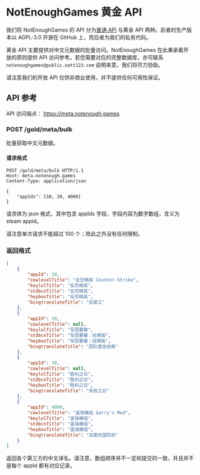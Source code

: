 # NotEnoughGames 黄金 API

我们将 NotEnoughGames 的 API 分为[普通 API](https://github.com/NotEnoughGames/metadata-server) 与黄金 API 两种。前者的生产版本以 AGPL-3.0 开源在 GitHub 上，而后者为我们的私有代码。

黄金 API 主要提供对中文元数据的批量访问。NotEnoughGames 在此秉承着开放的原则提供 API 访问参考。若您需要对应的完整数据库，亦可联系 `notenoughgames@public.oott123.com` 说明来意，我们将尽力协助。

请注意我们的开放 API 仅供非商业使用，并不提供任何可用性保证。

## API 参考

API 访问端点： https://meta.notenough.games

### POST /gold/meta/bulk

批量获取中文元数据。

#### 请求格式

```http
POST /gold/meta/bulk HTTP/1.1
Host: meta.notenough.games
Content-Type: application/json

{
    "appIds": [10, 20, 4000]
}
```

请求体为 json 格式，其中包含 appIds 字段，字段内容为数字数组，含义为 steam appid。

请注意单次请求不能超过 100 个；除此之外没有任何限制。

### 返回格式

```json
[
	{
		"appId": 10,
		"cowlevelTitle": "反恐精英 Counter-Strike",
		"keylolTitle": "反恐精英",
		"stdbcnTitle": "反恐精英",
		"heyboxTitle": "反恐精英",
		"bingtranslateTitle": "反罢工"
	},
	{
		"appId": 20,
		"cowlevelTitle": null,
		"keylolTitle": "军团要塞",
		"stdbcnTitle": "军团要塞：经典版",
		"heyboxTitle": "军团要塞：经典版",
		"bingtranslateTitle": "团队堡垒经典"
	},
	{
		"appId": 30,
		"cowlevelTitle": null,
		"keylolTitle": "胜利之日",
		"stdbcnTitle": "胜利之日",
		"heyboxTitle": "胜利之日",
		"bingtranslateTitle": "失败之日"
	},
	{
		"appId": 4000,
		"cowlevelTitle": "盖瑞模组 Garry's Mod",
		"keylolTitle": "盖瑞模组",
		"stdbcnTitle": "盖瑞模组",
		"heyboxTitle": "盖瑞模组",
		"bingtranslateTitle": "加里的国防部"
	}
]
```

返回各个第三方的中文译名。请注意，数组顺序并不一定和提交的一致，并且并不是每个 appId 都有对应记录。